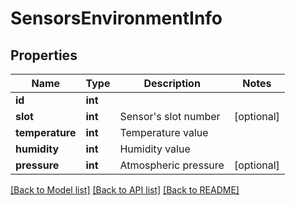 # SensorsEnvironmentInfo

## Properties
Name | Type | Description | Notes
------------ | ------------- | ------------- | -------------
**id** | **int** |  | 
**slot** | **int** | Sensor&#39;s slot number | [optional] 
**temperature** | **int** | Temperature value | 
**humidity** | **int** | Humidity value | 
**pressure** | **int** | Atmospheric pressure | [optional] 

[[Back to Model list]](../README.md#documentation-for-models) [[Back to API list]](../README.md#documentation-for-api-endpoints) [[Back to README]](../README.md)



